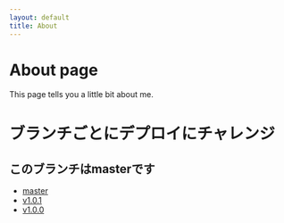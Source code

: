 ```yaml
---
layout: default
title: About
---
```


# About page

This page tells you a little bit about me.

# ブランチごとにデプロイにチャレンジ
## このブランチはmasterです
 - [master]()
 - [v1.0.1]()
 - [v1.0.0]()